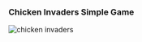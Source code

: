 ### Chicken Invaders Simple Game
![chicken invaders](https://github.com/Aya-Adel-Mohamed/chicken-invaders-game/assets/115530179/25395b34-a49c-4b8b-beef-dc89c3d829a3)
